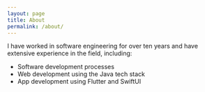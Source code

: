 ```yaml
---
layout: page
title: About
permalink: /about/
---
```


I have worked in software engineering for over ten years and have extensive experience in the field, including:

- Software development processes
- Web development using the Java tech stack
- App development using Flutter and SwiftUI
